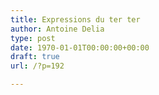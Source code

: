 ```yaml
---
title: Expressions du ter ter
author: Antoine Delia
type: post
date: 1970-01-01T00:00:00+00:00
draft: true
url: /?p=192

---
```


